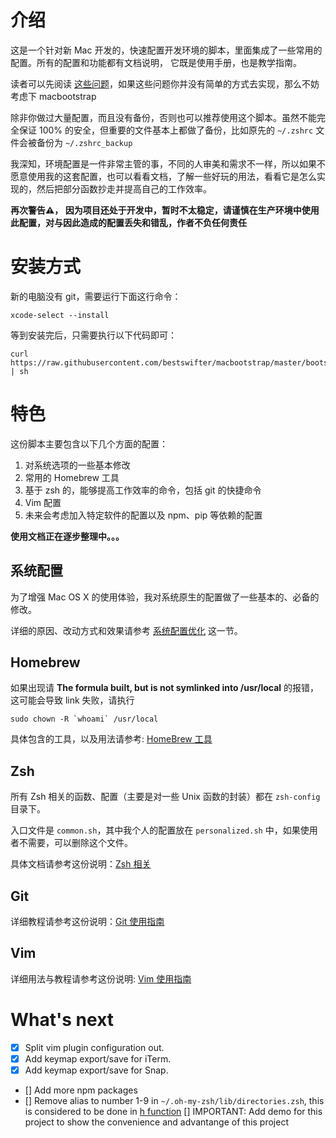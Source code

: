 # 介绍

这是一个针对新 Mac 开发的，快速配置开发环境的脚本，里面集成了一些常用的配置。所有的配置和功能都有文档说明， 它既是使用手册，也是教学指南。

读者可以先阅读 [这些问题](./doc/features.md)，如果这些问题你并没有简单的方式去实现，那么不妨考虑下 macbootstrap

除非你做过大量配置，而且没有备份，否则也可以推荐使用这个脚本。虽然不能完全保证 100% 的安全，但重要的文件基本上都做了备份，比如原先的 `~/.zshrc` 文件会被备份为 `~/.zshrc_backup`

我深知，环境配置是一件非常主管的事，不同的人审美和需求不一样，所以如果不愿意使用我的这套配置，也可以看看文档，了解一些好玩的用法，看看它是怎么实现的，然后把部分函数抄走并提高自己的工作效率。

**再次警告⚠️， 因为项目还处于开发中，暂时不太稳定，请谨慎在生产环境中使用此配置，对与因此造成的配置丢失和错乱，作者不负任何责任**

# 安装方式

新的电脑没有 git，需要运行下面这行命令：

```shell
xcode-select --install
```

等到安装完后，只需要执行以下代码即可：

```shell
curl https://raw.githubusercontent.com/bestswifter/macbootstrap/master/bootstrap.sh | sh
```

# 特色

 这份脚本主要包含以下几个方面的配置：

 1. 对系统选项的一些基本修改
 2. 常用的 Homebrew 工具
 3. 基于 zsh 的，能够提高工作效率的命令，包括 git 的快捷命令
 4. Vim 配置
 5. 未来会考虑加入特定软件的配置以及 npm、pip 等依赖的配置

**使用文档正在逐步整理中。。。**

## 系统配置

为了增强 Mac OS X 的使用体验，我对系统原生的配置做了一些基本的、必备的修改。

详细的原因、改动方式和效果请参考 [系统配置优化](./doc/system.md) 这一节。

## Homebrew

如果出现请 **The formula built, but is not symlinked into /usr/local** 的报错，这可能会导致 link 失败，请执行

```shell
sudo chown -R `whoami` /usr/local
```

具体包含的工具，以及用法请参考: [HomeBrew 工具](./doc/tools.md)
 
## Zsh
   
所有 Zsh 相关的函数、配置（主要是对一些 Unix 函数的封装）都在 `zsh-config` 目录下。

入口文件是 `common.sh`，其中我个人的配置放在 `personalized.sh` 中，如果使用者不需要，可以删除这个文件。

具体文档请参考这份说明：[Zsh 相关](./doc/zsh.md)

## Git

详细教程请参考这份说明：[Git 使用指南](./doc/git.md)

## Vim

详细用法与教程请参考这份说明: [Vim 使用指南](./doc/vim.md)

# What's next

- [x] Split vim plugin configuration out.
- [x] Add keymap export/save for iTerm.
- [x] Add keymap export/save for Snap.
- [] Add more npm packages
- [] Remove alias to number 1-9 in `~/.oh-my-zsh/lib/directories.zsh`, this is considered to be done in [h function](https://github.com/bestswifter/history)
 [] IMPORTANT: Add demo for this project to show the convenience and advantange of this project
